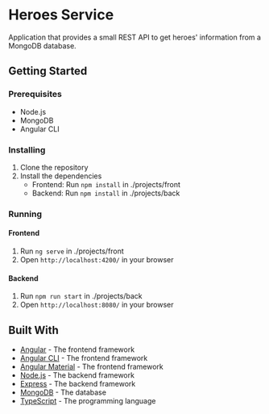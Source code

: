 # Heroes Service

Application that provides a small REST API to get heroes' information from a MongoDB database.

## Getting Started

### Prerequisites

-   Node.js
-   MongoDB
-   Angular CLI

### Installing

1. Clone the repository
2. Install the dependencies
    - Frontend: Run `npm install` in ./projects/front
    - Backend: Run `npm install` in ./projects/back

### Running

#### Frontend

1. Run `ng serve` in ./projects/front
2. Open `http://localhost:4200/` in your browser

#### Backend

1. Run `npm run start` in ./projects/back
2. Open `http://localhost:8080/` in your browser

## Built With

-   [Angular](https://angular.io/) - The frontend framework
-   [Angular CLI](https://cli.angular.io/) - The frontend framework
-   [Angular Material](https://material.angular.io/) - The frontend framework
-   [Node.js](https://nodejs.org/en/) - The backend framework
-   [Express](https://expressjs.com/) - The backend framework
-   [MongoDB](https://www.mongodb.com/) - The database
-   [TypeScript](https://www.typescriptlang.org/) - The programming language
